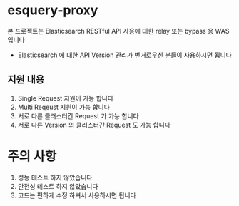 # esquery-proxy
본 프로젝트는 Elasticsearch RESTful API 사용에 대한 relay 또는 bypass 용 WAS 입니다
- Elasticsearch 에 대한 API Version 관리가 번거로우신 분들이 사용하시면 됩니다

## 지원 내용
1. Single Request 지원이 가능 합니다
2. Multi Reqeust 지원이 가능 합니다
3. 서로 다른 클러스터간 Request 가 가능 합니다
4. 서로 다른 Version 의 클러스터간 Request 도 가능 합니다

# 주의 사항
1. 성능 테스트 하지 않았습니다
2. 안전성 테스트 하지 않았습니다
3. 코드는 편하게 수정 하셔서 사용하시면 됩니다